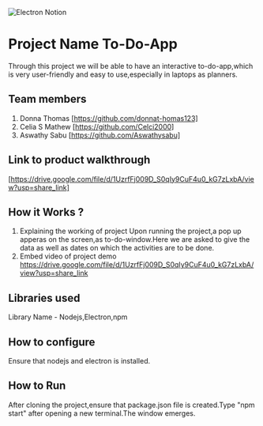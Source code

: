 ![Electron Notion](https://user-images.githubusercontent.com/64391274/235363274-375ce61c-721f-4543-a150-1b99525d54ac.png)


# Project Name To-Do-App
Through this project we will be able to have an interactive to-do-app,which is very user-friendly and easy to use,especially in laptops as planners.
## Team members
1. Donna Thomas [https://github.com/donnat-homas123]
2. Celia S Mathew [https://github.com/Celci2000]
3. Aswathy Sabu [https://github.com/Aswathysabu]
## Link to product walkthrough
[https://drive.google.com/file/d/1UzrfFj009D_S0qIy9CuF4u0_kG7zLxbA/view?usp=share_link]
## How it Works ?
1. Explaining the working of project
Upon running the project,a pop up apperas on the screen,as to-do-window.Here we are asked to give the data as well as dates on which the activities are to be done.
2. Embed video of project demo
https://drive.google.com/file/d/1UzrfFj009D_S0qIy9CuF4u0_kG7zLxbA/view?usp=share_link
## Libraries used
Library Name - Nodejs,Electron,npm
## How to configure
Ensure that nodejs and electron is installed.
## How to Run

After cloning the project,ensure that package.json file is created.Type "npm start" after opening a new terminal.The window emerges.
